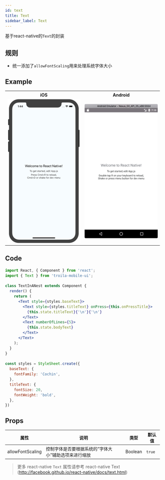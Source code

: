 ```yaml
---
id: text
title: Text
sidebar_label: Text
---
```


基于react-native的`Text`的封装


## 规则
- 统一添加了`allowFontScaling`用来处理系统字体大小


## Example

<table>
  <tr>
    <th style="width: 50%;">iOS</th>
    <th style="width: 50%;">Android</th>
  </tr>
  <tr>
    <td style="width: 50%;">
      <center><img src="/docs/assets/text.ios.png"></img></center>
    </td>
    <td style="width: 50%;">
      <center><img src="/docs/assets/text.android.png"></img></center>
    </td>
  </tr>
</table>




## Code

```jsx
import React, { Component } from 'react';
import { Text } from 'troila-mobile-ui';

class TextInANest extends Component {
  render() {
    return (
      <Text style={styles.baseText}>
        <Text style={styles.titleText} onPress={this.onPressTitle}>
          {this.state.titleText}{'\n'}{'\n'}
        </Text>
        <Text numberOfLines={5}>
          {this.state.bodyText}
        </Text>
      </Text>
    );
  }
}

const styles = StyleSheet.create({
  baseText: {
    fontFamily: 'Cochin',
  },
  titleText: {
    fontSize: 20,
    fontWeight: 'bold',
  },
})

```



## Props

属性 | 说明 | 类型 | 默认值
----|-----|------|------
| allowFontScaling | 控制字体是否要根据系统的“字体大小”辅助选项来进行缩放 | Boolean   |  `true` |

> 更多 react-native `Text` 属性请参考 react-native Text (http://facebook.github.io/react-native/docs/text.html)
